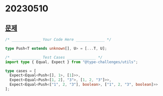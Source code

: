 # 20230510

## [문제](https://www.typescriptlang.org/play?#code/PQKgUABBDMAMCsB2CBaCAFArgZwBaVRSOIICMBPCAKwEsBDAOwHM9GIAKAAVsZd0YC2AUwAudAJQQAxELrZKUugCcldcmAJStEAIqYh2ETQD2DDVACSAgA4AbIcIYiII3EIhMhDIUpoBjCAA3H2wTBghjADMIAAM4gEEVNQA6axxcOJjzCAAxYyUIIQAPOht7AC5szJFyawM-X2sRAhq6iAAlA0xbZwBeDHSAHgBtAEYAGggAJgBdSYByaHmAPghgYAgxyamFpZmCTOzVgDUaIQB3CPCAcRoRAAlMUnKIXBERa2xy9ZFsP1xklRsMl8kxgHAkGAQMANKAIAB9RFI5FIiAATWMmAKAGFjAATdz3HzuFGkxEQaEaVruLB4QYAFUmAFVVv1GOowHCyaSIPSDM5sXIDAjuciKTCaDZ8s5qRAAN4QACiAEdMHRbJNFUU6n5nABfCCRJTGAQQeacakof7q+zMAzATBGWzYeZU2ruPxC7AQfrDAhanUiQYqtW2Qa03AjOYQUbLSZjGbLOP+7VCXXB1Xq8NDLbTaOLFbxibTXbzRPJqABtNBkNZiMjeajebbUvR0jGYz2RhxzaN5sls1LSbtzuyBjl8ZgfackAi0XknJY1w+CAAZREQk+c-n4pnBFWq-4Snc5ExBWwncdYS+r3en2+wF+-0BwNB4IQiGAjGw5x8+4gpwXBAF62Fepg3m8HxfD8fwAkCIJKGCEKfiBYEMNg-4ALL5O42L8LYtqeBBd7QY+sEvghTBQjCQA)

```ts
/* _____________ Your Code Here _____________ */

type Push<T extends unknown[], U> = [...T, U];

/* _____________ Test Cases _____________ */
import type { Equal, Expect } from "@type-challenges/utils";

type cases = [
  Expect<Equal<Push<[], 1>, [1]>>,
  Expect<Equal<Push<[1, 2], "3">, [1, 2, "3"]>>,
  Expect<Equal<Push<["1", 2, "3"], boolean>, ["1", 2, "3", boolean]>>
];
```
